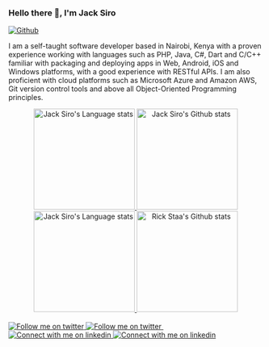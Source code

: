 ### Hello there 👋, I'm Jack Siro
[![Github](https://img.shields.io/github/followers/JacksiroKe?label=Follow&style=social)](https://github.com/JacksiroKe)

I am a self-taught software developer based in Nairobi, Kenya with a proven experience working with languages such as
PHP, Java, C#, Dart and C/C++ familiar with packaging and deploying apps in Web, Android, iOS and Windows platforms,
with a good experience with RESTful APIs. I am also proficient with cloud platforms such as Microsoft Azure and Amazon
AWS, Git version control tools and above all Object-Oriented Programming principles.

<!-- Light Mode -->
<div align="center">
    <a href="https://github.com/JacksiroKe/github-readme-stats#gh-light-mode-only">
        <img height=200
            src="https://github-readme-stats-git-master-rstaa-rickstaa.vercel.app/api/top-langs/?username=JacksiroKe&layout=compact&langs_count=10&hide_border=1&role=OWNER,COLLABORATOR#gh-light-mode-only"
            alt="Jack Siro's Language stats" />
    </a>
    <a href="https://github.com/JacksiroKe/github-readme-stats#gh-light-mode-only">
        <img height=200
            src="https://github-readme-stats-git-master-rstaa-rickstaa.vercel.app/api?username=JacksiroKe&show_icons=true&count_private=true&line_height=28&hide_border=1&include_all_commits=true&card_width=450&role=OWNER,COLLABORATOR&exclude_repo=github-readme-stats#gh-light-mode-only"
            alt="Jack Siro's Github stats" />
    </a>
</div>

<!-- Dark Mode -->
<div align="center">
    <a href="https://github.com/JacksiroKe/github-readme-stats#gh-dark-mode-only">
        <img height=200
            src="https://github-readme-stats-git-master-rstaa-rickstaa.vercel.app/api/top-langs/?username=JacksiroKe&layout=compact&langs_count=10&hide_border=1&role=OWNER,COLLABORATOR&theme=dark&bg_color=000000#gh-dark-mode-only"
            alt="Jack Siro's Language stats" />
    </a>
    <a href="https://github.com/JacksiroKe/github-readme-stats#gh-dark-mode-only">
        <img height=200
            src="https://github-readme-stats-git-master-rstaa-rickstaa.vercel.app/api?username=JacksiroKe&show_icons=true&count_private=true&line_height=28&hide_border=1&include_all_commits=true&card_width=450&role=OWNER,COLLABORATOR&exclude_repo=github-readme-stats&theme=dark&bg_color=000000#gh-dark-mode-only"
            alt="Rick Staa's Github stats" />
    </a>
</div>

<br />

<!-- Social button 1 -->
<!-- Light Mode -->
<div>
    <!-- Social button 2 -->
    <!-- Light Mode -->
    <a href="https://twitter.com/intent/follow?screen_name=JacksiroKe#gh-light-mode-only">
        <img src="https://img.shields.io/twitter/follow/JacksiroKe?style=for-the-badge&logo=twitter&labelColor=000&color=3572A5#gh-light-mode-only"
            alt="Follow me on twitter">
    </a>
    <!-- Dark Mode -->
    <a href="https://twitter.com/intent/follow?screen_name=JacksiroKe#gh-dark-mode-only">
        <img src="https://img.shields.io/twitter/follow/JacksiroKe?style=for-the-badge&logo=twitter&labelColor=000&color=FFF#gh-dark-mode-only"
            alt="Follow me on twitter">
    </a>
    &nbsp;
    <!-- Social button 4 -->
    <!-- Light Mode -->
    <a href="https://www.linkedin.com/in/JacksiroKe#gh-light-mode-only">
        <img src="https://img.shields.io/badge/LinkedIn-3572A5?style=for-the-badge&logo=linkedin&logoColor=white#gh-light-mode-only"
            alt="Connect with me on linkedin">
    </a>
    <!-- Dark Mode -->
    <a href="https://www.linkedin.com/in/JacksiroKe#gh-dark-mode-only">
        <img src="https://img.shields.io/badge/LinkedIn-ffffff?style=for-the-badge&logo=linkedin&logoColor=0690FA#gh-dark-mode-only"
            alt="Connect with me on linkedin">
    </a>
</div>

